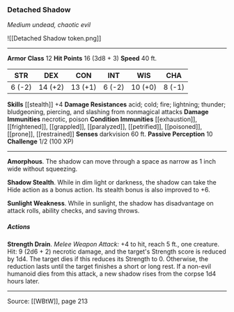### Detached Shadow
_Medium undead, chaotic evil_

![[Detached Shadow token.png]]


---

**Armor Class** 12
**Hit Points** 16 (3d8 + 3)
**Speed** 40 ft.

| STR     | DEX     | CON     | INT     | WIS     | CHA     |
|---------|---------|---------|---------|---------|---------|
| 6 (-2) | 14 (+2) | 13 (+1) | 6 (-2) | 10 (+0) | 8 (-1) |

**Skills** [[stealth]] +4
**Damage Resistances** acid; cold; fire; lightning; thunder; bludgeoning, piercing, and slashing from nonmagical attacks
**Damage Immunities** necrotic, poison
**Condition Immunities** [[exhaustion]], [[frightened]], [[grappled]], [[paralyzed]], [[petrified]], [[poisoned]], [[prone]], [[restrained]]
**Senses** darkvision 60 ft.
**Passive Perception** 10
**Challenge** 1/2 (100 XP)

---

**Amorphous**. The shadow can move through a space as narrow as 1 inch wide without squeezing.

**Shadow Stealth**. While in dim light or darkness, the shadow can take the Hide action as a bonus action. Its stealth bonus is also improved to +6.

**Sunlight Weakness**. While in sunlight, the shadow has disadvantage on attack rolls, ability checks, and saving throws.

##### Actions
**Strength Drain**. _Melee Weapon Attack:_ +4 to hit, reach 5 ft., one creature. Hit: 9 (2d6 + 2) necrotic damage, and the target's Strength score is reduced by 1d4. The target dies if this reduces its Strength to 0. Otherwise, the reduction lasts until the target finishes a short or long rest. If a non-evil humanoid dies from this attack, a new shadow rises from the corpse 1d4 hours later.


---

Source: [[WBtW]], page 213